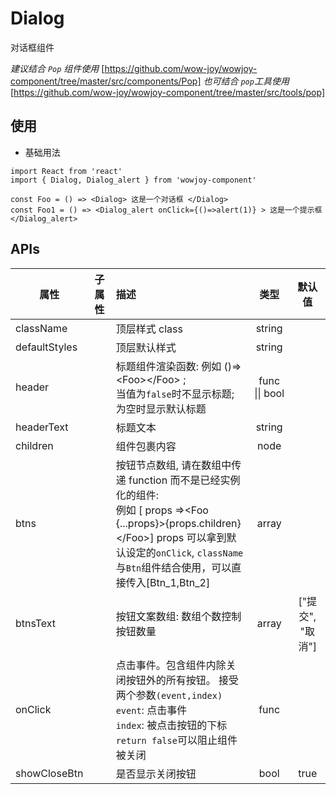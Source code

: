 # Dialog

对话框组件

_建议结合 `Pop` 组件使用_ [https://github.com/wow-joy/wowjoy-component/tree/master/src/components/Pop]
_也可结合 `pop`工具使用_ [https://github.com/wow-joy/wowjoy-component/tree/master/src/tools/pop]

## 使用

- 基础用法

```
import React from 'react'
import { Dialog, Dialog_alert } from 'wowjoy-component'

const Foo = () => <Dialog> 这是一个对话框 </Dialog>
const Foo1 = () => <Dialog_alert onClick={()=>alert(1)} > 这是一个提示框 </Dialog_alert>
```

## APIs

| 属性          | 子属性 | 描述                                                                                                                                                                                                                         |      类型      |      默认值      |
| ------------- | ------ | :--------------------------------------------------------------------------------------------------------------------------------------------------------------------------------------------------------------------------- | :------------: | :--------------: |
| className     |        | 顶层样式 class                                                                                                                                                                                                               |     string     |                  |
| defaultStyles |        | 顶层默认样式                                                                                                                                                                                                                 |     string     |                  |
| header        |        | 标题组件渲染函数: 例如 ()=><Foo\><\/Foo> ;<br/> 当值为`false`时不显示标题;为空时显示默认标题                                                                                                                                 | func \|\| bool |                  |
| headerText    |        | 标题文本                                                                                                                                                                                                                     |     string     |                  |
| children      |        | 组件包裹内容                                                                                                                                                                                                                 |      node      |                  |
| btns          |        | 按钮节点数组, 请在数组中传递 function 而不是已经实例化的组件:<br/> 例如 [ props =><Foo {...props}>{props.children}<\/Foo>] props 可以拿到默认设定的`onClick`, `className`<br/>与`Btn`组件结合使用，可以直接传入[Btn_1,Btn_2] |     array      |                  |
| btnsText      |        | 按钮文案数组: 数组个数控制按钮数量                                                                                                                                                                                           |     array      | ["提交", "取消"] |
| onClick       |        | 点击事件。包含组件内除关闭按钮外的所有按钮。 接受两个参数`(event,index)`<br/> `event`: 点击事件<br/>`index`: 被点击按钮的下标<br/> `return false`可以阻止组件被关闭                                                          |      func      |                  |
| showCloseBtn  |        | 是否显示关闭按钮                                                                                                                                                                                                             |      bool      |       true       |
